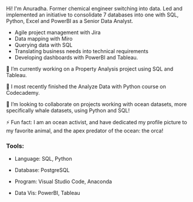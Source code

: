 Hi! I'm Anuradha. Former chemical engineer switching into data. Led and implemented an initiative to consolidate 7 databases into one with SQL, Python, Excel and PowerBI as a Senior Data Analyst.
* Agile project management with Jira
* Data mapping with Miro
* Querying data with SQL
* Translating business needs into technical requirements
* Developing dashboards with PowerBI and Tableau.

🔭 I’m currently working on a Property Analysis project using SQL and Tableau.

🌱 I most recently finished the Analyze Data with Python course on Codecademy.

👯 I’m looking to collaborate on projects working with ocean datasets, more specifically whale datasets, using Python and SQL!

⚡ Fun fact: I am an ocean activist, and have dedicated my profile picture to my favorite animal, and the apex predator of the ocean: the orca! 

### Tools:
* Language: SQL, Python

* Database: PostgreSQL

* Program: Visual Studio Code, Anaconda

* Data Vis: PowerBI, Tableau

